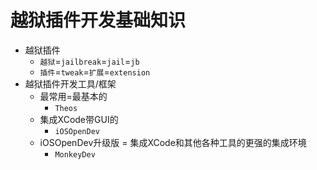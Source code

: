 # 越狱插件开发基础知识

* 越狱插件
  * `越狱`=`jailbreak`=`jail`=`jb`
  * `插件`=`tweak`=`扩展`=`extension`
* 越狱插件开发工具/框架
  * 最常用=最基本的
    * `Theos`
  * 集成XCode带GUI的
    * `iOSOpenDev`
  * iOSOpenDev升级版 = 集成XCode和其他各种工具的更强的集成环境
    * `MonkeyDev`

